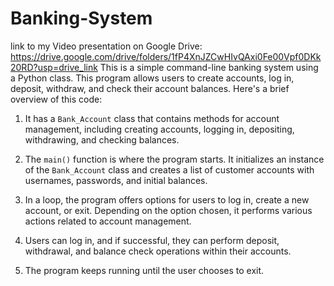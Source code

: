 # Banking-System
link to my Video presentation on Google Drive:
https://drive.google.com/drive/folders/1fP4XnJZCwHIvQAxi0Fe00Vpf0DKk20RD?usp=drive_link
This is a simple command-line banking system using a Python class. This program allows users to create accounts, log in, deposit, withdraw, and check their account balances. Here's a brief overview of this code:

1. It has  a `Bank_Account` class that contains methods for account management, including creating accounts, logging in, depositing, withdrawing, and checking balances.

2. The `main()` function is where the program starts. It initializes an instance of the `Bank_Account` class and creates a list of customer accounts with usernames, passwords, and initial balances.

3. In a loop, the program offers options for users to log in, create a new account, or exit. Depending on the option chosen, it performs various actions related to account management.

4. Users can log in, and if successful, they can perform deposit, withdrawal, and balance check operations within their accounts.

5. The program keeps running until the user chooses to exit.


